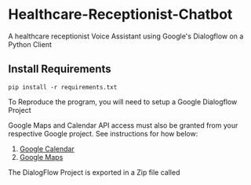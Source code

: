 # Healthcare-Receptionist-Chatbot
A healthcare receptionist Voice Assistant using Google's Dialogflow on a Python Client

## Install Requirements
```
pip install -r requirements.txt
```

To Reproduce the program, you will need to setup a Google Dialogflow Project <br>

Google Maps and Calendar API access must also be granted from your respective Google project. See instructions for how below:
1. [Google Calendar](https://developers.google.com/calendar/api/quickstart/python)
2. [Google Maps](https://developers.google.com/maps/documentation/places/web-service/get-api-key)

The DialogFlow Project is exported in a Zip file called 
